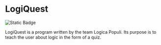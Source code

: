 # LogiQuest
![Static Badge](https://img.shields.io/badge/Verson-1.3.7.0--alpha-%23FF00BF)

LogiQuest is a program written by the team Logica Populi.
Its purpose is to teach the user about logic in the form of a quiz.